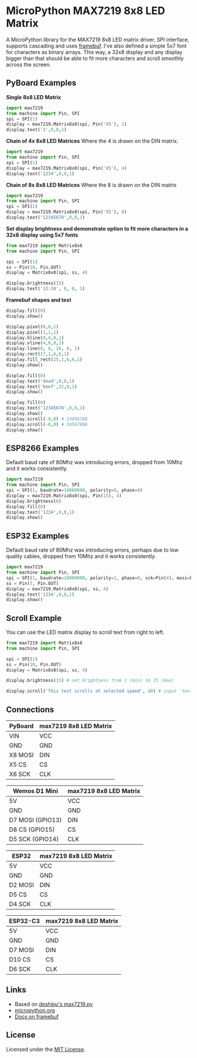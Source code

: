 # MicroPython MAX7219 8x8 LED Matrix

A MicroPython library for the MAX7219 8x8 LED matrix driver, SPI interface, supports cascading and uses [framebuf](http://docs.micropython.org/en/latest/pyboard/library/framebuf.html). I've also defined a simple 5x7 font for characters as binary arrays. This way, a 32x8 display and any display bigger than that should be able to fit more characters and scroll smoothly across the screen.

## PyBoard Examples

**Single 8x8 LED Matrix**

```python
import max7219
from machine import Pin, SPI
spi = SPI(1)
display = max7219.Matrix8x8(spi, Pin('X5'), 1)
display.text('1',0,0,1)
```

**Chain of 4x 8x8 LED Matrices**
Where the 4 is drawn on the DIN matrix.

```python
import max7219
from machine import Pin, SPI
spi = SPI(1)
display = max7219.Matrix8x8(spi, Pin('X5'), 4)
display.text('1234',0,0,1)
```

**Chain of 8x 8x8 LED Matrices**
Where the 8 is drawn on the DIN matrix

```python
import max7219
from machine import Pin, SPI
spi = SPI(1)
display = max7219.Matrix8x8(spi, Pin('X5'), 8)
display.text('12345678',0,0,1)
```

**Set display brightness and demonstrate option to fit more characters in a 32x8 display using 5x7 fonts**
```python
from max7219 import Matrix8x8
from machine import Pin, SPI

spi = SPI(1)
ss = Pin(10, Pin.OUT)
display = Matrix8x8(spi, ss, 4)

display.brightness(15)
display.text('12:34', 0, 0, 1) 
```

**Framebuf shapes and text**

```python
display.fill(0)
display.show()

display.pixel(0,0,1)
display.pixel(1,1,1)
display.hline(0,4,8,1)
display.vline(4,0,8,1)
display.line(8, 0, 16, 8, 1)
display.rect(17,1,6,6,1)
display.fill_rect(25,1,6,6,1)
display.show()

display.fill(0)
display.text('dead',0,0,1)
display.text('beef',32,0,1)
display.show()

display.fill(0)
display.text('12345678',0,0,1)
display.show()
display.scroll(-8,0) # 23456788
display.scroll(-8,0) # 34567888
display.show()
```

## ESP8266 Examples

Default baud rate of 80Mhz was introducing errors, dropped from 10Mhz and it works consistently.

```python
import max7219
from machine import Pin, SPI
spi = SPI(1, baudrate=10000000, polarity=0, phase=0)
display = max7219.Matrix8x8(spi, Pin(15), 4)
display.brightness(0)
display.fill(0)
display.text('1234',0,0,1)
display.show()
```

## ESP32 Examples

Default baud rate of 80Mhz was introducing errors, perhaps due to low quality cables, dropped from 10Mhz and it works consistently.

```python
import max7219
from machine import Pin, SPI
spi = SPI(1, baudrate=10000000, polarity=1, phase=0, sck=Pin(4), mosi=Pin(2))
ss = Pin(5, Pin.OUT)
display = max7219.Matrix8x8(spi, ss, 4)
display.text('1234',0,0,1)
display.show()
```

## Scroll Example

You can use the LED matrix display to scroll text from right to left.
```python
from max7219 import Matrix8x8
from machine import Pin, SPI

spi = SPI(1)
ss = Pin(10, Pin.OUT)
display = Matrix8x8(spi, ss, 4)

display.brightness(15) # set brightness from 1 (min) to 15 (max)

display.scroll('This text scrolls at selected speed', 40) # input 'text' and delay time in ms
```

## Connections

PyBoard | max7219 8x8 LED Matrix
------- | ----------------------
VIN     | VCC
GND     | GND
X8 MOSI | DIN
X5 CS   | CS
X6 SCK  | CLK

Wemos D1 Mini    | max7219 8x8 LED Matrix
---------------- | ----------------------
5V               | VCC
GND              | GND
D7 MOSI (GPIO13) | DIN
D8 CS (GPIO15)   | CS
D5 SCK (GPIO14)  | CLK

ESP32            | max7219 8x8 LED Matrix
---------------- | ----------------------
5V               | VCC 
GND              | GND
D2 MOSI          | DIN
D5 CS            | CS
D4 SCK           | CLK

ESP32-C3         | max7219 8x8 LED Matrix
---------------- | ----------------------
5V               | VCC 
GND              | GND
D7 MOSI          | DIN
D10 CS           | CS
D6 SCK           | CLK

## Links

* Based on [deshipu's max7219.py](https://bitbucket.org/thesheep/micropython-max7219/src)
* [micropython.org](http://micropython.org)
* [Docs on framebuf](http://docs.micropython.org/en/latest/pyboard/library/framebuf.html)

## License

Licensed under the [MIT License](http://opensource.org/licenses/MIT).
